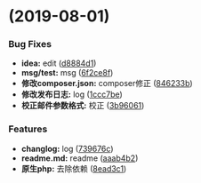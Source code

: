 #  (2019-08-01)


### Bug Fixes

* **idea:** edit ([d8884d1](https://github.com/stefein/submail-sdk/commit/d8884d1))
* **msg/test:** msg ([6f2ce8f](https://github.com/stefein/submail-sdk/commit/6f2ce8f))
* **修改composer.json:** composer修正 ([846233b](https://github.com/stefein/submail-sdk/commit/846233b))
* **修改发布日志:** log ([1ccc7be](https://github.com/stefein/submail-sdk/commit/1ccc7be))
* **校正邮件参数格式:** 校正 ([3b96061](https://github.com/stefein/submail-sdk/commit/3b96061))


### Features

* **changlog:** log ([739676c](https://github.com/stefein/submail-sdk/commit/739676c))
* **readme.md:** readme ([aaab4b2](https://github.com/stefein/submail-sdk/commit/aaab4b2))
* **原生php:** 去除依赖 ([8ead3c1](https://github.com/stefein/submail-sdk/commit/8ead3c1))



